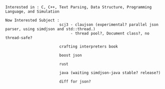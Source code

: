     Interested in : C, C++, Text Parsing, Data Structure, Programming Language, and Simulation
    
    Now Interested Subject : 
                            scj3 - claujson (experimental? parallel json parser, using simdjson and std::thread.)
                                 - thread pool?, Document class?, no thread-safe?
                                
                            crafting interpreters book
                
                            boost json

                            rust

                            java (waiting simdjson-java stable? release?)
                            
                            diff for json?
